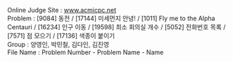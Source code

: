 Online Judge Site : www.acmicpc.net <br>
Problem : [9084] 동전 / [17144] 미세먼지 안녕! / [1011] Fly me to the Alpha Centauri / [16234] 인구 이동 / [19598] 최소 회의실 개수 / [5052] 전화번호 목록 / [7571] 점 모으기 / [17136] 색종이 붙이기  <br>
Group : 양영인, 박민철, 김다인, 김진영 <br>
File Name : Problem Number - Problem Name - Name <br>
